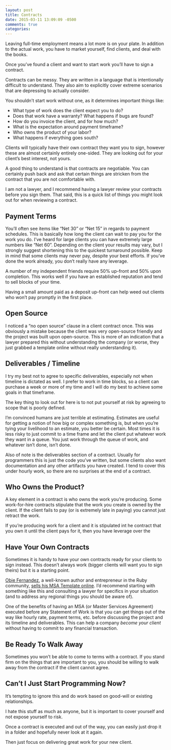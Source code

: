 ```yaml
---
layout: post
title: Contracts
date: 2015-03-11 13:09:09 -0500
comments: true
categories: 
---
```


Leaving full-time employment means a lot more is on your plate. In addition to the actual work, you have to market yourself, find clients, and deal with the books.

Once you’ve found a client and want to start work you’ll have to sign a contract.

Contracts can be messy. They are written in a language that is intentionally difficult to understand. They also aim to explicitly cover extreme scenarios that are depressing to actually consider.

<!-- more -->

You shouldn’t start work without one, as it determines important things like:

- What type of work does the client expect you to do?
- Does that work have a warranty? What happens if bugs are found?
- How do you invoice the client, and for how much?
- What is the expectation around payment timeframe?
- Who owns the product of your labor?
- What happens if everything goes south?

Clients will typically have their own contract they want you to sign, however these are almost certainly entirely one-sided. They are looking out for your client’s best interest, not yours.

A good thing to understand is that contracts are negotiable. You can certainly push back and ask that certain things are stricken from the contract that you are not comfortable with.

I am not a lawyer, and I recommend having a lawyer review your contracts before you sign them.  That said, this is a quick list of things you might look out for when reviewing a contract.

## Payment Terms

You’ll often see items like “Net 30” or “Net 15” in regards to payment schedules. This is basically how long the client can wait to pay you for the work you do.  I’ve heard for large clients you can have extremely large numbers like “Net 60”.  Depending on the client your results may vary, but I strongly suggest shortening this to the quickest turnaround possible.  Keep in mind that some clients may never pay, despite your best efforts. If you’ve done the work already, you don’t really have any leverage.

A number of my independent friends require 50% up-front and 50% upon completion. This works well if you have an established reputation and tend to sell blocks of your time.

Having a small amount paid as a deposit up-front can help weed out clients who won’t pay promptly in the first place.

## Open Source

I noticed a “no open source” clause in a client contract once. This was obviously a mistake because the client was very open-source friendly and the project was built upon open-source.  This is more of an indication that a lawyer prepared this without understanding the company (or worse, they just grabbed a template online without really understanding it).

## Deliverables / Timeline

I try my best not to agree to specific deliverables, especially not when timeline is dictated as well. I prefer to work in time blocks, so a client can purchase a week or more of my time and I will do my best to achieve some goals in that timeframe.

The key thing to look out for here is to not put yourself at risk by agreeing to scope that is poorly defined.

I’m convinced humans are just terrible at estimating. Estimates are useful for getting a notion of how big or complex something is, but when you’re tying your livelihood to an estimate, you better be certain. Most times it is less risky to just commit to a time frame and let the client put whatever work they want in a queue.  You just work through the queue of work, and whatever isn’t done, isn’t done.

Also of note is the deliverables section of a contract. Usually for programmers this is just the code you’ve written, but some clients also want documentation and any other artifacts you have created. I tend to cover this under hourly work, so there are no surprises at the end of a contract.

## Who Owns the Product?

A key element in a contract is who owns the work you’re producing. Some work-for-hire contracts stipulate that the work you create is owned by the client.  If the client fails to pay (or is extremely late in paying) you cannot just retract the work.

If you’re producing work for a client and it is stipulated int he contract that you own it until the client pays for it, then you have leverage over the

## Have Your Own Contracts

Sometimes it is handy to have your own contracts ready for your clients to sign instead. This doesn’t always work (bigger clients will want you to sign theirs) but it is a starting point.

[Obie Fernandez](http://obiefernandez.com/), a well-known author and entrepreneur in the Ruby community, [sells his MSA Template online](http://msabundle.com/). I’d recommend starting with something like this and consulting a lawyer for specifics in your situation (and to address any regional things you should be aware of).

One of the benefits of having an MSA (or Master Services Agreement) executed before any Statement of Work is that you can get things out of the way like hourly rate, payment terms, etc. before discussing the project and its timeline and deliverables. This can help a company _become your client_ without having to commit to any financial transaction.

## Be Ready To Walk Away

Sometimes you won’t be able to come to terms with a contract. If you stand firm on the things that are important to you, you should be willing to walk away from the contract if the client cannot agree.

## Can’t I Just Start Programming Now?

It’s tempting to ignore this and do work based on good-will or existing relationships.

I hate this stuff as much as anyone, but it is important to cover yourself and not expose yourself to risk.

Once a contract is executed and out of the way, you can easily just drop it in a folder and hopefully never look at it again.

Then just focus on delivering great work for your new client.

